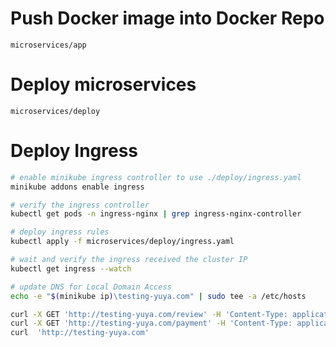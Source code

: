# Push Docker image into Docker Repo

`microservices/app`

# Deploy microservices 

`microservices/deploy`

# Deploy Ingress
```bash
# enable minikube ingress controller to use ./deploy/ingress.yaml
minikube addons enable ingress

# verify the ingress controller
kubectl get pods -n ingress-nginx | grep ingress-nginx-controller

# deploy ingress rules
kubectl apply -f microservices/deploy/ingress.yaml

# wait and verify the ingress received the cluster IP
kubectl get ingress --watch

# update DNS for Local Domain Access
echo -e "$(minikube ip)\testing-yuya.com" | sudo tee -a /etc/hosts

curl -X GET 'http://testing-yuya.com/review' -H 'Content-Type: application/json'
curl -X GET 'http://testing-yuya.com/payment' -H 'Content-Type: application/json'
curl  'http://testing-yuya.com'
```